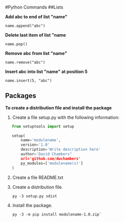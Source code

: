 #Python Commands
##Lists

**Add abc to end of list "name"**

`name.append("abc")`

**Delete last item of list "name**

`name.pop()`

**Remove abc from list "name"**

`name.remove("abc")`

**Insert abc into list "name" at position 5**

`name.insert(5, "abc")`

## Packages

**To create a distribution file and install the package**

1. Create a file setup.py with the following information:

```python
   from setuptools import setup
   
   setup(
       name='modulename',
       version='1.0'
       description='Write description here'
       author='David Chambers"
       url='github.com/dwchambers'
       py_modules=['modulename(s)']
   )
```

2. Create a file README.txt

3. Create a distribution file.

       py -3 setup.py sdist

4. Install the package.

       py -3 -m pip install modulename-1.0.zip`
       
       
